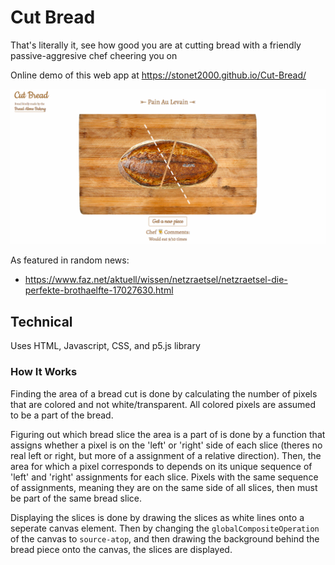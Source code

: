 # Cut Bread
That's literally it, see how good you are at cutting bread with a friendly passive-aggresive chef cheering you on

Online demo of this web app at https://stonet2000.github.io/Cut-Bread/

<img src="https://github.com/StoneT2000/StoneT2000.github.io/blob/master/public/assets/cutbread.png"></img>

As featured in random news:

- https://www.faz.net/aktuell/wissen/netzraetsel/netzraetsel-die-perfekte-brothaelfte-17027630.html

## Technical
Uses HTML, Javascript, CSS, and p5.js library

### How It Works
Finding the area of a bread cut is done by calculating the number of pixels that are colored and not white/transparent. All colored pixels are assumed to be a part of the bread.

Figuring out which bread slice the area is a part of is done by a function that assigns whether a pixel is on the 'left' or 'right' side of each slice (theres no real left or right, but more of a assignment of a relative direction). Then, the area for which a pixel corresponds to depends on its unique sequence of 'left' and 'right' assignments for each slice. Pixels with the same sequence of assignments, meaning they are on the same side of all slices, then must be part of the same bread slice.

Displaying the slices is done by drawing the slices as white lines onto a seperate canvas element. Then by changing the `globalCompositeOperation` of the canvas to `source-atop`, and then drawing the background behind the bread piece onto the canvas, the slices are displayed.
